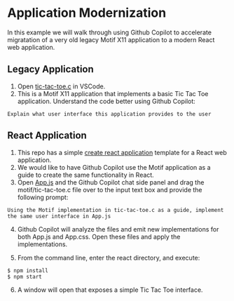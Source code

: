# Application Modernization

In this example we will walk through using Github Copilot to accelerate
migratation of a very old legacy Motif X11 application to a modern
React web application.

## Legacy Application

1. Open [tic-tac-toe.c](./motif/tic-tac-toe.c) in VSCode.
2. This is a Motif X11 application that implements a basic Tic Tac Toe application. Understand the code better using Github Copilot:

```
Explain what user interface this application provides to the user
```

## React Application

1. This repo has a simple [create react application](https://create-react-app.dev) template for a React web application.
2. We would like to have Github Copilot use the Motif application as a guide to create the same functionality in React.
3. Open [App.js](./react/src/App.js) and the Github Copilot chat side panel and drag the motif/tic-tac-toe.c file over to the input text box and provide the following prompt:

```
Using the Motif implementation in tic-tac-toe.c as a guide, implement the same user interface in App.js
```

4. Github Copilot will analyze the files and emit new implementations for both App.js and App.css. Open these files and apply the implementations.

5. From the command line, enter the react directory, and execute:

```
$ npm install
$ npm start
```

6. A window will open that exposes a simple Tic Tac Toe interface.

